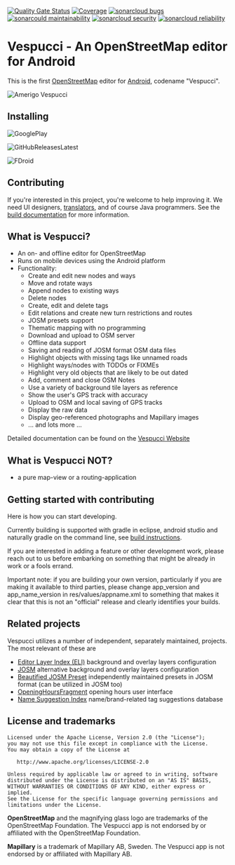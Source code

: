 [![Quality Gate Status](https://sonarcloud.io/api/project_badges/measure?project=osmeditor4android&metric=alert_status)](https://sonarcloud.io/summary/new_code?id=osmeditor4android) [![Coverage](https://sonarcloud.io/api/project_badges/measure?project=osmeditor4android&metric=coverage)](https://sonarcloud.io/summary/new_code?id=osmeditor4android) [![sonarcloud bugs](https://sonarcloud.io/api/project_badges/measure?project=osmeditor4android&metric=bugs)](https://sonarcloud.io/component_measures?id=osmeditor4android&metric=bugs) [![sonarcould maintainability](https://sonarcloud.io/api/project_badges/measure?project=osmeditor4android&metric=sqale_rating)](https://sonarcloud.io/component_measures?id=osmeditor4android&metric=Maintainability) [![sonarcloud security](https://sonarcloud.io/api/project_badges/measure?project=osmeditor4android&metric=security_rating)](https://sonarcloud.io/component_measures?id=osmeditor4android&metric=Security) [![sonarcloud reliability](https://sonarcloud.io/api/project_badges/measure?project=osmeditor4android&metric=reliability_rating)](https://sonarcloud.io/component_measures?id=osmeditor4android&metric=Reliability)

# Vespucci - An OpenStreetMap editor for Android

This is the first [OpenStreetMap][openstreetmap] editor for
[Android][android], codename "Vespucci".


![Amerigo Vespucci](http://vespucci.io/180px-Amerigo_Vespucci.jpg "Amerigo Vespucci")

## Installing

![GooglePlay](https://play.google.com/store/apps/details?id=de.blau.android)

![GitHubReleasesLatest](https://github.com/MarcusWolschon/osmeditor4android/releases/latest)

![FDroid](https://www.f-droid.org/en/packages/de.blau.android/)

## Contributing

If you're interested in this project, you're welcome to help improving it. We
need UI designers, [translators](TRANSLATIONS.md), and of course Java programmers. 
See the [build documentation](BUILDING.md) for more information.

## What is Vespucci?

* An on- and offline editor for OpenStreetMap
* Runs on mobile devices using the Android platform
* Functionality:
    * Create and edit new nodes and ways
    * Move and rotate ways
    * Append nodes to existing ways
    * Delete nodes
    * Create, edit and delete tags
    * Edit relations and create new turn restrictions and routes
    * JOSM presets support
    * Thematic mapping with no programming
    * Download and upload to OSM server
    * Offline data support
    * Saving and reading of JOSM format OSM data files
    * Highlight objects with missing tags like unnamed roads
    * Highlight ways/nodes with TODOs or FIXMEs
    * Highlight very old objects that are likely to be out dated
    * Add, comment and close OSM Notes
    * Use a variety of background tile layers as reference
    * Show the user's GPS track with accuracy
    * Upload to OSM and local saving of GPS tracks
    * Display the raw data
    * Display geo-referenced photographs and Mapillary images
    * ... and lots more ...
    
Detailed documentation can be found on the [Vespucci Website](https://vespucci.io/)

## What is Vespucci NOT?

* a pure map-view or a routing-application

## Getting started with contributing

Here is how you can start developing.

Currently building is supported with gradle in eclipse, android studio and naturally gradle on the command line, see [build instructions](BUILDING.md).

If you are interested in adding a feature or other development work, please reach out to us before embarking on something that might be already in work or a fools errand. 

Important note: if you are building your own version, particularly if you are making it available to third parties, please change app_version and app_name_version in res/values/appname.xml to something that makes it clear that this is not an "official" release and clearly identifies your builds.

## Related projects

Vespucci utilizes a number of independent, separately maintained, projects. The most relevant of these are

* [Editor Layer Index (ELI)](https://github.com/osmlab/editor-layer-index) background and overlay layers configuration
* [JOSM](https://josm.openstreetmap.de/wiki/Maps) alternative background and overlay layers configuration
* [Beautified JOSM Preset](https://github.com/simonpoole/beautified-JOSM-preset) independently maintained presets in JOSM format (can be utilized in JOSM too)
* [OpeningHoursFragment](https://github.com/simonpoole/OpeningHoursFragment) opening hours user interface
* [Name Suggestion Index](https://github.com/osmlab/name-suggestion-index) name/brand-related tag suggestions database

## License and trademarks

    Licensed under the Apache License, Version 2.0 (the "License");
    you may not use this file except in compliance with the License.
    You may obtain a copy of the License at

       http://www.apache.org/licenses/LICENSE-2.0

    Unless required by applicable law or agreed to in writing, software
    distributed under the License is distributed on an "AS IS" BASIS,
    WITHOUT WARRANTIES OR CONDITIONS OF ANY KIND, either express or implied.
    See the License for the specific language governing permissions and
    limitations under the License.


[openstreetmap]: http://www.openstreetmap.org
[android]: http://developer.android.com
[mailinglist]: http://groups.google.de/group/osmeditor4android
[josm]: http://wiki.openstreetmap.org/wiki/JOSM 

__OpenStreetMap__ and the magnifying glass logo are trademarks of the OpenStreetMap Foundation. The Vespucci app is not endorsed by or affiliated with the OpenStreetMap Foundation.

__Mapillary__ is a trademark of Mapillary AB, Sweden. The Vespucci app is not endorsed by or affiliated with Mapillary AB. 


